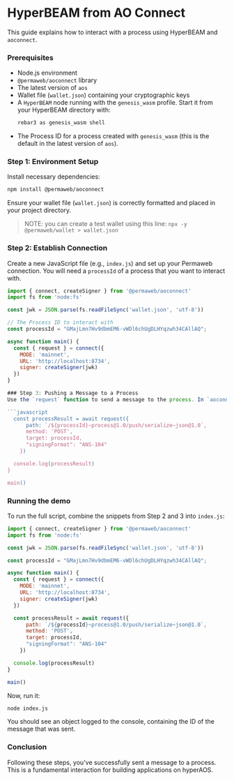 # HyperBEAM from AO Connect
This guide explains how to interact with a process using HyperBEAM and `aoconnect`.

### Prerequisites
- Node.js environment
- `@permaweb/aoconnect` library
- The latest version of `aos`
- Wallet file (`wallet.json`) containing your cryptographic keys
- A `HyperBEAM` node running with the `genesis_wasm` profile. Start it from your HyperBEAM directory with:
  ```bash
  rebar3 as genesis_wasm shell
  ```
- The Process ID for a process created with `genesis_wasm` (this is the default in the latest version of `aos`).

### Step 1: Environment Setup
Install necessary dependencies:

```bash
npm install @permaweb/aoconnect
```

Ensure your wallet file (`wallet.json`) is correctly formatted and placed in your project directory.

> NOTE: you can create a test wallet using this line:
> `npx -y @permaweb/wallet > wallet.json`

### Step 2: Establish Connection
Create a new JavaScript file (e.g., `index.js`) and set up your Permaweb connection. You will need a `processId` of a process that you want to interact with.

```javascript
import { connect, createSigner } from '@permaweb/aoconnect'
import fs from 'node:fs'

const jwk = JSON.parse(fs.readFileSync('wallet.json', 'utf-8'))

// The Process ID to interact with
const processId = "GMajLmn7Hv9dbmEM6-vWDl6chUgDLHYqzwh34CAllAQ";

async function main() {
  const { request } = connect({
    MODE: 'mainnet',
    URL: 'http://localhost:8734',
    signer: createSigner(jwk)
  })
}

### Step 3: Pushing a Message to a Process
Use the `request` function to send a message to the process. In `aoconnect`, this is done by using the `push` hyperpath.

```javascript
  const processResult = await request({
      path: `/${processId}~process@1.0/push/serialize~json@1.0`,
      method: 'POST',
      target: processId,
      "signingFormat": "ANS-104"
    })

  console.log(processResult)
}

main()
```

### Running the demo

To run the full script, combine the snippets from Step 2 and 3 into `index.js`:

```javascript
import { connect, createSigner } from '@permaweb/aoconnect'
import fs from 'node:fs'

const jwk = JSON.parse(fs.readFileSync('wallet.json', 'utf-8'))

const processId = "GMajLmn7Hv9dbmEM6-vWDl6chUgDLHYqzwh34CAllAQ";

async function main() {
  const { request } = connect({
    MODE: 'mainnet',
    URL: 'http://localhost:8734',
    signer: createSigner(jwk)
  })

  const processResult = await request({
      path: `/${processId}~process@1.0/push/serialize~json@1.0`,
      method: 'POST',
      target: processId,
      "signingFormat": "ANS-104"
    })

  console.log(processResult)
}

main()
```

Now, run it:
```bash
node index.js
```

You should see an object logged to the console, containing the ID of the message that was sent.

### Conclusion
Following these steps, you've successfully sent a message to a process. This is a fundamental interaction for building applications on hyperAOS.